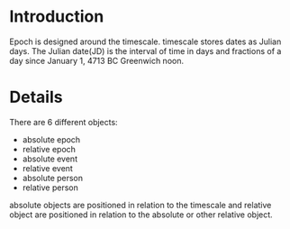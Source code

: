# Introduction #
Epoch is designed around the  timescale.  timescale stores dates as Julian days. The Julian date(JD) is the interval of time in days and fractions of a day since January 1, 4713 BC Greenwich noon.

# Details #
There are 6 different objects:
  * absolute epoch
  * relative epoch
  * absolute event
  * relative event
  * absolute person
  * relative person

absolute objects are positioned in relation to the timescale and relative object are positioned in relation to the absolute or other relative object.